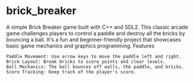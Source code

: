 # brick_breaker
A simple Brick Breaker game built with C++ and SDL2. This classic arcade game challenges players to control a paddle and destroy all the bricks by bouncing a ball. It's a fun and beginner-friendly project that showcases basic game mechanics and graphics programming.
Features

    Paddle Movement: Use arrow keys to move the paddle left and right.
    Brick Layout: Break bricks to score points and clear levels.
    Ball Mechanics: The ball bounces off walls, the paddle, and bricks.
    Score Tracking: Keep track of the player's score.
